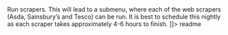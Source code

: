 <snippet>
  <content><![CDATA[
# ${1:Skimpy}
Skimpy is a java and JSP based web application for planning meals, managing nutrition and comparing supermarket prices in the UK. It requires a MySQL database, and a web server. The Java JDK Skimpy was developed with and tested on was JRE System Library [jdk1.8.0_25]. The DBSM Skimpy was tested with was XAMPP 3.2.1 and the Webserver Apache Tomcat 8.0.
## Software Requirements
1. A version of Apache Tomcat 8.0 with the latest Skimpy version (1.0) is included with this release. Skimpy is pre-deployed however,Tomcat may need configuration to run in your environment.
2. XAMPP a MySQL Database Management System.
## Installation
Install XAMPP. XAMPP is a MySQL control panel. Skimpy was tested with XAMPP and other MySQL implementations may produce strange results.
XAMPP latest version: https://www.apachefriends.org/index.html 
Run The Installation and follow the instructions. Set up XAMPP as required for your particular environment.
## Compilation (optional)
In order to run Web Scrapers, or initialise the Database, the Skimpy Java files must be compiled. There are three batch files for compiling:
1. **compile_war.bat** creates a web archive which can be deployed using Apache Tomcat.
2. **compile_java_classes.bat** compiles the Skimpy Source code. This is used primarily for running the database and scraper utility, **run_scraper.bat**
## Deployment
1. Extract the directory **Apache-tomcat-8.0.21 (Skimpy)** This folder file contains a version of Tomcat as well as the latest version of Skimpy (1.0) pre-deployed.
2. To deploy manually, download Tomcat version 8.0 (core): http://tomcat.apache.org/download-80.cgi
##Configuring Tomcat
Tomcat may require configuration for your environment. 
1. Go to the /bin directory and run the file: configtest.bat. This script will show if there are any issues with your Tomcat installation. If you are not using the bundled version of Tomcat, you will need to run configtest.bat and configure Tomcat for your environment.
2. Run the script setenv.bat in your Tomcat directory. This will set the Tomcat Environment variables specifically JAVA_HOME and JRE_HOME to the location of your Java JDK and JRE folders on your hard drive. These may need to be changed depending on the path of your JDK and JRE
3. Run configtest.bat to make sure there are no further problems.
##Deploying Skimpy
(If you are using the bundled pre-deployed version of Skimpy, skip this step)
Copy the file "Skimpy.war" to your "Tomcat/webapps" directory. Skimpy will be deployed automatically when you run Tomcat.
##Running XAMPP
A mySQL database is required to run Skimpy. XAMPP is an Apache Database suite.
1. Run the XAMPP control panel. Start Apache and MySQL using the buttons provided. 
![XAMPP Screenshot](https://cloud.githubusercontent.com/assets/8971646/12394831/295b6548-bdf6-11e5-86ad-09e57c8f4cbc.png)
Optionally view your database by opening your web browser and going to the page: "http://localhost/phpmyadmin/index.php".
##Setting Up The Database
To run Skimpy, the database must be set up.
1. Run the file: “Executable/run_scraper.bat” You will be presented with the following options:
![Running Skimpy](https://cloud.githubusercontent.com/assets/8971646/12394952/bdae6da8-bdf6-11e5-8bbe-4412d5d04dfd.png)
Pressing "a" will initialise the database. This means there will be no products or users in any tables.
Pressing "b" will open a sub-menu for initializing an individual table, deleting its contents.
Pressing "c" will open a sub-menu for populating individual tables with test data.
Pressing "d" will open a sub-menu for running one of the web scrapers.
Pressing "q" will quit the menu.
2. Press "a" to initialise the database, or "c" for populating tables with test data.
##Running Skimpy
1. Start the Tomcat web server. Return to your Tomcat/bin directory and run "startup.bat" 
after the database is initialised. Skimpy will now function. To access the interface, open your web browser and open the page **"http://localhost:8080/Skimpy/"**
2. To shutdown the server, run the script "shutdown.bat"
3. To reboot the server, run the script "reboot.bat"
##Maintenance
Skimpy should be relatively maintenance free however, the scrapers need to be run daily to update the database. To run the scrapers, open the file run_scraper.bat and press d to select the option d:> Run scrapers. This will lead to a submenu, where each of the web scrapers (Asda, Sainsbury’s and Tesco) can be run. It is best to schedule this nightly as each scraper takes approximately 
4-6 hours to finish.
]]></content>
  <tabTrigger>readme</tabTrigger>
</snippet>